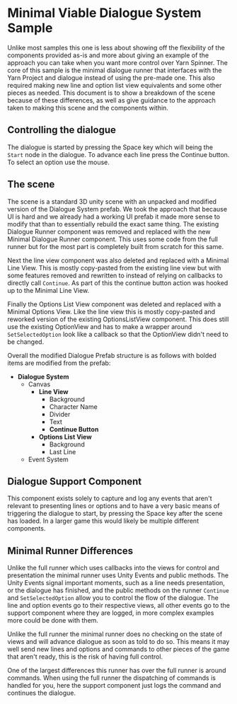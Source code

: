 # Minimal Viable Dialogue System Sample

Unlike most samples this one is less about showing off the flexibility of the components provided as-is and more about giving an example of the approach you can take when you want more control over Yarn Spinner.
The core of this sample is the minimal dialogue runner that interfaces with the Yarn Project and dialogue instead of using the pre-made one.
This also required making new line and option list view equivalents and some other pieces as needed.
This document is to show a breakdown of the scene because of these differences, as well as give guidance to the approach taken to making this scene and the components within.

## Controlling the dialogue

The dialogue is started by pressing the Space key which will being the `Start` node in the dialogue.
To advance each line press the Continue button.
To select an option use the mouse.

## The scene

The scene is a standard 3D unity scene with an unpacked and modified version of the Dialogue System prefab.
We took the approach that because UI is hard and we already had a working UI prefab it made more sense to modify that than to essentially rebuild the exact same thing.
The existing Dialogue Runner component was removed and replaced with the new Minimal Dialogue Runner component.
This uses some code from the full runner but for the most part is completely built from scratch for this same.

Next the line view component was also deleted and replaced with a Minimal Line View.
This is mostly copy-pasted from the existing line view but with some features removed and rewritten to instead of relying on callbacks to directly call `Continue`.
As part of this the continue button action was hooked up to the Minimal Line View.

Finally the Options List View component was deleted and replaced with a Minimal Options View.
Like the line view this is mostly copy-pasted and reworked version of the existing OptionsListView component.
This does still use the existing OptionView and has to make a wrapper around `SetSelectedOption` look like a callback so that the OptionView didn't need to be changed.

Overall the modified Dialogue Prefab structure is as follows with bolded items are modified from the prefab:
- **Dialogue System**
    - Canvas
        - **Line View**
            - Background
            - Character Name
            - Divider
            - Text
            - **Continue Button**
        - **Options List View**
            - Background
            - Last Line
    - Event System

## Dialogue Support Component

This component exists solely to capture and log any events that aren't relevant to presenting lines or options and to have a very basic means of triggering the dialogue to start, by pressing the Space key after the scene has loaded.
In a larger game this would likely be multiple different components. 

## Minimal Runner Differences

Unlike the full runner which uses callbacks into the views for control and presentation the minimal runner uses Unity Events and public methods.
The Unity Events signal important moments, such as a line needs presentation, or the dialogue has finished, and the public methods on the runner `Continue` and `SetSelectedOption` allow you to control the flow of the dialogue.
The line and option events go to their respective views, all other events go to the support component where they are logged, in more complex examples more could be done with them.

Unlike the full runner the minimal runner does no checking on the state of views and will advance dialogue as soon as told to do so.
This means it may well send new lines and options and commands to other pieces of the game that aren't ready, this is the risk of having full control.

One of the largest differences this runner has over the full runner is around commands.
When using the full runner the dispatching of commands is handled for you, here the support component just logs the command and continues the dialogue.
